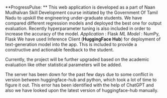 **ProgressPulse: **
This web application is developed as a part of Naan Mudhalvan Skill Development course initiated by the Government Of Tamil Nadu to upskill the engineering under-graduate students. We have compared different regression models and deployed the best one for output evaluation. Recently hyperparameter tuning is also included in order to increase the accuracy of the model.
_Application_ : Flask
_ML Model_ : NumPy, Flask
We have used Inference Client (**HuggingFace Hub**) for deployment of text-generation model into the app. This is included to provide a constructive and actionable feedback to the student. 

Currently, the project will be further upgraded based on the academic evaluation like other statistical parameters will be added.

The server has been down for the past few days due to some conflict in version between huggingface-hub and python, which took a lot of time to figure it out. This error has been identified with the help of ChatGPT and also we have looked upon the latest version of huggingface-hub manually. 
